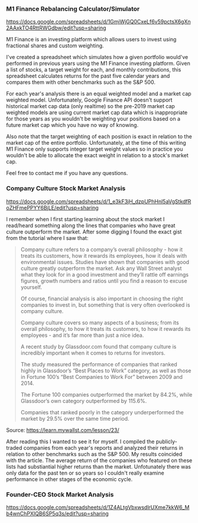 ### M1 Finance Rebalancing Calculator/Simulator

https://docs.google.com/spreadsheets/d/1GmjWjGQ0CxeLf6v59pctsX6gXn2AAxkTO4RttRWGdbw/edit?usp=sharing

M1 Finance is an investing platform which allows users to invest using fractional shares and custom weighting.

I've created a spreadsheet which simulates how a given portfolio would've performed in previous years using the M1 Finance investing platform. Given a list of stocks, a target weight for each, and monthly contributions, this spreadsheet calculates returns for the past five calendar years and compares them with other benchmarks such as the S&P 500.

For each year's analysis there is an equal weighted model and a market cap weighted model. Unfortunately, Google Finance API doesn't support historical market cap data (only realtime) so the pre-2019 market cap weighted models are using current market cap data which is inappropriate for those years as you wouldn't be weighting your positions based on a future market cap which you have no way of knowing. 

Also note that the target weighting of each position is exact in relation to the market cap of the entire portfolio. Unfortunately, at the time of this writing M1 Finance only supports integer target weight values so in practice you wouldn't be able to allocate the exact weight in relation to a stock's market cap.

Feel free to contact me if you have any questions.


### Company Culture Stock Market Analysis

https://docs.google.com/spreadsheets/d/1_e3kF3jH_dzpUPhHnl5aVgStkdfRoZHFmePPYY6BjLE/edit?usp=sharing

I remember when I first starting learning about the stock market I read/heard something along the lines that companies who have great culture outperform the market. After some digging I found the exact gist from the tutorial where I saw that:

> Company culture refers to a company’s overall philosophy - how it treats its customers, how it rewards its employees, how it deals with environmental issues.
Studies have shown that companies with good culture greatly outperform the market.
> Ask any Wall Street analyst what they look for in a good investment and they’ll rattle off earnings figures, growth numbers and ratios until you find a reason to excuse yourself.
>
> Of course, financial analysis is also important in choosing the right companies to invest in, but something that is very often overlooked is company culture.
>
> Company culture covers so many aspects of a business; from its overall philosophy, to how it treats its customers, to how it rewards its employees - and it’s far more than just a nice idea.
>
> A recent study by Glassdoor.com found that company culture is incredibly important when it comes to returns for investors.
>
> The study measured the performance of companies that ranked highly in Glassdoor’s “Best Places to Work” category, as well as those in Fortune 100’s “Best Companies to Work For” between 2009 and 2014.
>
> The Fortune 100 companies outperformed the market by 84.2%, while Glassdoor’s own category outperformed by 115.6%.
>
> Companies that ranked poorly in the category underperformed the market by 29.5% over the same time period.

Source: https://learn.mywallst.com/lesson/23/

After reading this I wanted to see it for myself. I compiled the publicly-traded companies from each year's reports and analyzed their returns in relation to other benchmarks such as the S&P 500. My results coincided with the article. The average return of the companies who featured on these lists had substiantial higher returns than the market. Unfotunately there was only data for the past ten or so years so I couldn't really examine performance in other stages of the economic cycle.


### Founder-CEO Stock Market Analysis

https://docs.google.com/spreadsheets/d/1Z4ALtgVbxwsdlrUXme7kkW6_Mb4wnChPXIQB6SP5q3s/edit?usp=sharing

